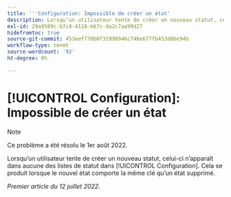 ```yaml
---
title: '''Configuration: Impossible de créer un état'
description: Lorsqu’un utilisateur tente de créer un nouveau statut, celui-ci n’apparaît dans aucune des listes de statut dans Configuration. Cela se produit lorsque le nouvel état comporte la même clé qu’un état supprimé.
exl-id: 29a9589c-b7c4-4118-b67c-da2c7aa99d27
hidefromtoc: true
source-git-commit: 453eef770b0f31990946c746e677fb453d0be94b
workflow-type: tm+mt
source-wordcount: '92'
ht-degree: 0%

---
```


# [!UICONTROL Configuration]: Impossible de créer un état

>[!NOTE]
>
>Ce problème a été résolu le 1er août 2022.

Lorsqu’un utilisateur tente de créer un nouveau statut, celui-ci n’apparaît dans aucune des listes de statut dans [!UICONTROL Configuration]. Cela se produit lorsque le nouvel état comporte la même clé qu’un état supprimé.

_Premier article du 12 juillet 2022._
